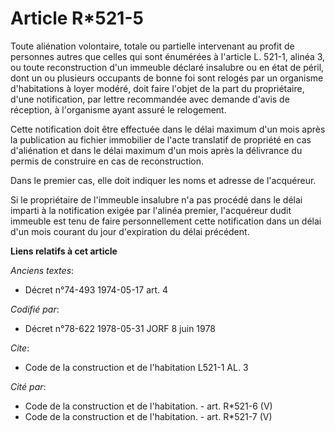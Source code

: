 # Article R*521-5

Toute aliénation volontaire, totale ou partielle intervenant au profit de personnes autres que celles qui sont énumérées à
l'article L. 521-1, alinéa 3, ou toute reconstruction d'un immeuble déclaré insalubre ou en état de péril, dont un ou
plusieurs occupants de bonne foi sont relogés par un organisme d'habitations à loyer modéré, doit faire l'objet de la part du
propriétaire, d'une notification, par lettre recommandée avec demande d'avis de réception, à l'organisme ayant assuré le
relogement.

Cette notification doit être effectuée dans le délai maximum d'un mois après la publication au fichier immobilier de l'acte
translatif de propriété en cas d'aliénation et dans le délai maximum d'un mois après la délivrance du permis de construire en
cas de reconstruction.

Dans le premier cas, elle doit indiquer les noms et adresse de l'acquéreur.

Si le propriétaire de l'immeuble insalubre n'a pas procédé dans le délai imparti à la notification exigée par l'alinéa
premier, l'acquéreur dudit immeuble est tenu de faire personnellement cette notification dans un délai d'un mois courant du
jour d'expiration du délai précédent.

**Liens relatifs à cet article**

_Anciens textes_:

  - Décret n°74-493 1974-05-17 art. 4

_Codifié par_:

  - Décret n°78-622 1978-05-31 JORF 8 juin 1978

_Cite_:

  - Code de la construction et de l'habitation L521-1 AL. 3

_Cité par_:

  - Code de la construction et de l'habitation. - art. R*521-6 (V)
  - Code de la construction et de l'habitation. - art. R*521-7 (V)
